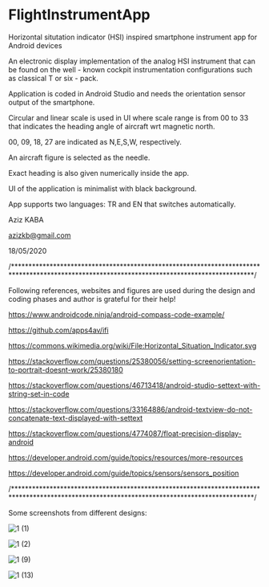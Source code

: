 # FlightInstrumentApp

Horizontal situtation indicator (HSI) inspired smartphone instrument app for Android devices


An electronic display implementation of the analog HSI instrument that can be found on the well - known cockpit instrumentation configurations such as classical T or six - pack.

Application is coded in Android Studio and needs the orientation sensor output of the smartphone. 

Circular and linear scale is used in UI where scale range is from 00 to 33 that indicates the heading angle of aircraft wrt magnetic north.

00, 09, 18, 27 are indicated as N,E,S,W, respectively.

An aircraft figure is selected as the needle.

Exact heading is also given numerically inside the app.

UI of the application is minimalist with black background.

App supports two languages: TR and EN that switches automatically.


Aziz KABA

azizkb@gmail.com

18/05/2020

/*********************************************************************************************************************************************/

Following references, websites and figures are used during the design and coding phases and author is grateful for their help!

https://www.androidcode.ninja/android-compass-code-example/

https://github.com/apps4av/ifi

https://commons.wikimedia.org/wiki/File:Horizontal_Situation_Indicator.svg


https://stackoverflow.com/questions/25380056/setting-screenorientation-to-portrait-doesnt-work/25380180

https://stackoverflow.com/questions/46713418/android-studio-settext-with-string-set-in-code

https://stackoverflow.com/questions/33164886/android-textview-do-not-concatenate-text-displayed-with-settext

https://stackoverflow.com/questions/4774087/float-precision-display-android

https://developer.android.com/guide/topics/resources/more-resources

https://developer.android.com/guide/topics/sensors/sensors_position


/*********************************************************************************************************************************************/

Some screenshots from different designs:


![1 (1)](https://user-images.githubusercontent.com/67108816/124583334-9c43a080-de5b-11eb-93cd-a1c96c9646be.jpg)

![1 (2)](https://user-images.githubusercontent.com/67108816/124583345-9ea5fa80-de5b-11eb-9a5c-1bb6f915fcd5.jpg)

![1 (9)](https://user-images.githubusercontent.com/67108816/124583349-9f3e9100-de5b-11eb-87e2-d13e62ec4379.jpg)

![1 (13)](https://user-images.githubusercontent.com/67108816/124583351-9fd72780-de5b-11eb-98b4-94493aaacae9.jpg)

